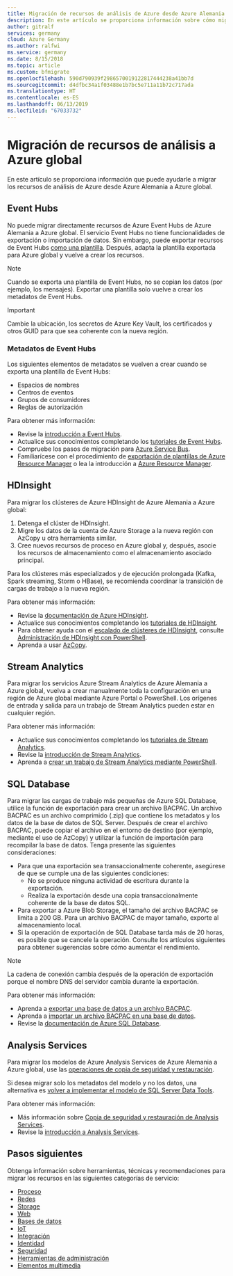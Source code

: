 ```yaml
---
title: Migración de recursos de análisis de Azure desde Azure Alemania a Azure global
description: En este artículo se proporciona información sobre cómo migrar los recursos de análisis de Azure desde Azure Alemania a Azure global.
author: gitralf
services: germany
cloud: Azure Germany
ms.author: ralfwi
ms.service: germany
ms.date: 8/15/2018
ms.topic: article
ms.custom: bfmigrate
ms.openlocfilehash: 590d790939f2986570019122817444238a41bb7d
ms.sourcegitcommit: d4dfbc34a1f03488e1b7bc5e711a11b72c717ada
ms.translationtype: HT
ms.contentlocale: es-ES
ms.lasthandoff: 06/13/2019
ms.locfileid: "67033732"
---
```

# <a name="migrate-analytics-resources-to-global-azure"></a>Migración de recursos de análisis a Azure global

En este artículo se proporciona información que puede ayudarle a migrar los recursos de análisis de Azure desde Azure Alemania a Azure global.
  
## <a name="event-hubs"></a>Event Hubs

No puede migrar directamente recursos de Azure Event Hubs de Azure Alemania a Azure global. El servicio Event Hubs no tiene funcionalidades de exportación o importación de datos. Sin embargo, puede exportar recursos de Event Hubs [como una plantilla](../azure-resource-manager/manage-resource-groups-portal.md#export-resource-groups-to-templates). Después, adapta la plantilla exportada para Azure global y vuelve a crear los recursos.

> [!NOTE]
> Cuando se exporta una plantilla de Event Hubs, no se copian los datos (por ejemplo, los mensajes). Exportar una plantilla solo vuelve a crear los metadatos de Event Hubs.

> [!IMPORTANT]
> Cambie la ubicación, los secretos de Azure Key Vault, los certificados y otros GUID para que sea coherente con la nueva región.

### <a name="event-hubs-metadata"></a>Metadatos de Event Hubs

Los siguientes elementos de metadatos se vuelven a crear cuando se exporta una plantilla de Event Hubs:

- Espacios de nombres
- Centros de eventos
- Grupos de consumidores
- Reglas de autorización

Para obtener más información:

- Revise la [introducción a Event Hubs](../event-hubs/event-hubs-about.md).
- Actualice sus conocimientos completando los [tutoriales de Event Hubs](https://docs.microsoft.com/azure/event-hubs/#step-by-step-tutorials).
- Compruebe los pasos de migración para [Azure Service Bus](./germany-migration-integration.md#service-bus).
- Familiarícese con el procedimiento de [exportación de plantillas de Azure Resource Manager](../azure-resource-manager/manage-resource-groups-portal.md#export-resource-groups-to-templates) o lea la introducción a [Azure Resource Manager](../azure-resource-manager/resource-group-overview.md).

## <a name="hdinsight"></a>HDInsight

Para migrar los clústeres de Azure HDInsight de Azure Alemania a Azure global:

1. Detenga el clúster de HDInsight.
2. Migre los datos de la cuenta de Azure Storage a la nueva región con AzCopy u otra herramienta similar.
3. Cree nuevos recursos de proceso en Azure global y, después, asocie los recursos de almacenamiento como el almacenamiento asociado principal.

Para los clústeres más especializados y de ejecución prolongada (Kafka, Spark streaming, Storm o HBase), se recomienda coordinar la transición de cargas de trabajo a la nueva región.

Para obtener más información:

- Revise la [documentación de Azure HDInsight](https://docs.microsoft.com/azure/hdinsight/).
- Actualice sus conocimientos completando los [tutoriales de HDInsight](https://docs.microsoft.com/azure/hdinsight/#step-by-step-tutorials).
- Para obtener ayuda con el [escalado de clústeres de HDInsight](../hdinsight/hdinsight-administer-use-powershell.md#scale-clusters), consulte [Administración de HDInsight con PowerShell](../hdinsight/hdinsight-administer-use-powershell.md).
- Aprenda a usar [AzCopy](../storage/common/storage-use-azcopy.md).

## <a name="stream-analytics"></a>Stream Analytics

Para migrar los servicios Azure Stream Analytics de Azure Alemania a Azure global, vuelva a crear manualmente toda la configuración en una región de Azure global mediante Azure Portal o PowerShell. Los orígenes de entrada y salida para un trabajo de Stream Analytics pueden estar en cualquier región.

Para obtener más información:

- Actualice sus conocimientos completando los [tutoriales de Stream Analytics](https://docs.microsoft.com/azure/stream-analytics/#step-by-step-tutorials).
- Revise la [introducción de Stream Analytics](../stream-analytics/stream-analytics-introduction.md).
- Aprenda a [crear un trabajo de Stream Analytics mediante PowerShell](../stream-analytics/stream-analytics-quick-create-powershell.md).

## <a name="sql-database"></a>SQL Database

Para migrar las cargas de trabajo más pequeñas de Azure SQL Database, utilice la función de exportación para crear un archivo BACPAC. Un archivo BACPAC es un archivo comprimido (.zip) que contiene los metadatos y los datos de la base de datos de SQL Server. Después de crear el archivo BACPAC, puede copiar el archivo en el entorno de destino (por ejemplo, mediante el uso de AzCopy) y utilizar la función de importación para recompilar la base de datos. Tenga presente las siguientes consideraciones:

- Para que una exportación sea transaccionalmente coherente, asegúrese de que se cumple una de las siguientes condiciones:
  - No se produce ninguna actividad de escritura durante la exportación.
  - Realiza la exportación desde una copia transaccionalmente coherente de la base de datos SQL.
- Para exportar a Azure Blob Storage, el tamaño del archivo BACPAC se limita a 200 GB. Para un archivo BACPAC de mayor tamaño, exporte al almacenamiento local.
- Si la operación de exportación de SQL Database tarda más de 20 horas, es posible que se cancele la operación. Consulte los artículos siguientes para obtener sugerencias sobre cómo aumentar el rendimiento.

> [!NOTE]
> La cadena de conexión cambia después de la operación de exportación porque el nombre DNS del servidor cambia durante la exportación.

Para obtener más información:

- Aprenda a [exportar una base de datos a un archivo BACPAC](../sql-database/sql-database-export.md).
- Aprenda a [importar un archivo BACPAC en una base de datos](../sql-database/sql-database-import.md).
- Revise la [documentación de Azure SQL Database](https://docs.microsoft.com/azure/sql-database/).

## <a name="analysis-services"></a>Analysis Services

Para migrar los modelos de Azure Analysis Services de Azure Alemania a Azure global, use las [operaciones de copia de seguridad y restauración](../analysis-services/analysis-services-backup.md).

Si desea migrar solo los metadatos del modelo y no los datos, una alternativa es [volver a implementar el modelo de SQL Server Data Tools](../analysis-services/analysis-services-deploy.md).

Para obtener más información:

- Más información sobre [Copia de seguridad y restauración de Analysis Services](../analysis-services/analysis-services-backup.md).
- Revise la [introducción a Analysis Services](../analysis-services/analysis-services-overview.md).

## <a name="next-steps"></a>Pasos siguientes

Obtenga información sobre herramientas, técnicas y recomendaciones para migrar los recursos en las siguientes categorías de servicio:

- [Proceso](./germany-migration-compute.md)
- [Redes](./germany-migration-networking.md)
- [Storage](./germany-migration-storage.md)
- [Web](./germany-migration-web.md)
- [Bases de datos](./germany-migration-databases.md)
- [IoT](./germany-migration-iot.md)
- [Integración](./germany-migration-integration.md)
- [Identidad](./germany-migration-identity.md)
- [Seguridad](./germany-migration-security.md)
- [Herramientas de administración](./germany-migration-management-tools.md)
- [Elementos multimedia](./germany-migration-media.md)
